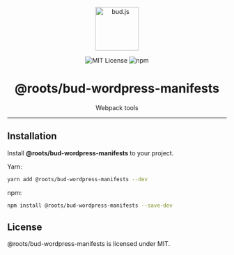 <p align="center"><img src="https://cdn.roots.io/app/uploads/logo-bud.svg" height="100" alt="bud.js" /></p>

<p align="center">
  <img alt="MIT License" src="https://img.shields.io/github/license/roots/bud?color=%23525ddc&style=flat-square" />
  <img alt="npm" src="https://img.shields.io/npm/v/@roots/bud.svg?color=%23525ddc&style=flat-square" />
</p>

<h1 align="center"><strong>@roots/bud-wordpress-manifests</strong></h1>

<p align="center">
  Webpack tools
</p>

---

## Installation

Install **@roots/bud-wordpress-manifests** to your project.

Yarn:

```sh
yarn add @roots/bud-wordpress-manifests --dev
```

npm:

```sh
npm install @roots/bud-wordpress-manifests --save-dev
```

## License

@roots/bud-wordpress-manifests is licensed under MIT.
